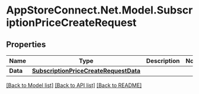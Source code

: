 # AppStoreConnect.Net.Model.SubscriptionPriceCreateRequest

## Properties

Name | Type | Description | Notes
------------ | ------------- | ------------- | -------------
**Data** | [**SubscriptionPriceCreateRequestData**](SubscriptionPriceCreateRequestData.md) |  | 

[[Back to Model list]](../README.md#documentation-for-models) [[Back to API list]](../README.md#documentation-for-api-endpoints) [[Back to README]](../README.md)

